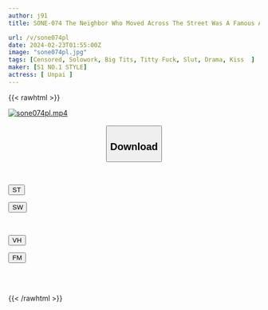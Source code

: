 ```yaml
---
author: j91
title: SONE-074 The Neighbor Who Moved Across The Street Was A Famous And Extreme Erotic Streamer. When I Looked Into It, Our Eyes Met...and I Was Lucky! Unpai

url: /v/sone074pl
date: 2024-02-23T01:55:00Z
image: "sone074pl.jpg"
tags: [Censored, Solowork, Big Tits, Titty Fuck, Slut, Drama, Kiss	]
maker: [S1 NO.1 STYLE]
actress: [ Unpai ]
---
```



{{< rawhtml >}}

<div class="video" data-videoid="Ak8P6jgrx7UXPvr">
    <a href="javascript:;">
        <img src="/v/sone074pl/sone074pl.jpg" width="WIDTH" height="HEIGHT" alt="sone074pl.mp4" loading="lazy">
    </a>
</div>

<script type="text/javascript" src="https://j91.asia/asset/on-demand-st.js"></script>

<br>
  <link rel="stylesheet" href="https://j91.asia/asset/bs5.css">
  
  <center>
  <button class="btn btn-primary" type="button" data-bs-toggle="collapse" data-bs-target=".multi-collapse" aria-expanded="false" aria-controls="multiCollapseExample1 multiCollapseExample2"><h2>Download</h2></button></center>
</p>
<div class="row">
  <div class="col">
    <div class="collapse multi-collapse" id="multiCollapseExample1">
      <div class="card card-body">
	      	      <br>
<div class="buttons">  
<p><a href="https://streamtape.to/v/Ak8P6jgrx7UXPvr" target="_blank"><button class="btn-hover color-3"><i class="fa fa-download"></i> ST</button></a></p>
<p><a href="https://cdnwish.com/3pb1b4eg5yk4" target="_blank"><button class="btn-hover color-2"><i class="fa fa-download"></i> SW</button></a></p></div>
    </div>
  </div>
</div>
  <div class="col">
    <div class="collapse multi-collapse" id="multiCollapseExample2">
      <div class="card card-body">
	      <br>
<div class="buttons">
<p><a href="javascript:;"><button class="btn-hover color-9"><i class="fa fa-download"></i> VH</button></a></p>
<p><a href="javascript:;"><button class="btn-hover color-8"><i class="fa fa-download"></i> FM</button></a></p></div>
<br><br>
      </div>
    </div>
  </div>
</div>

{{< /rawhtml >}}